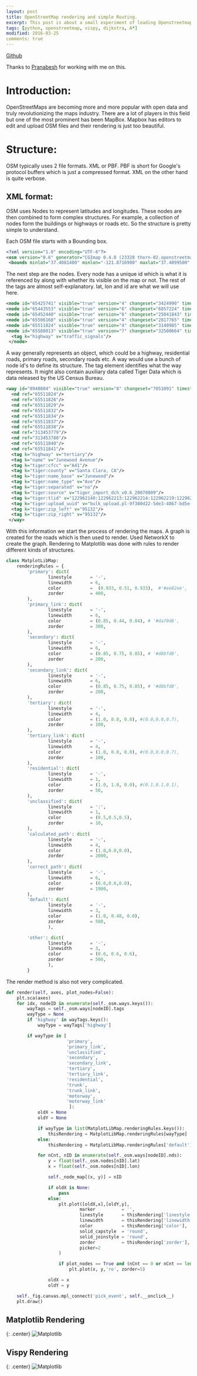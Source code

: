 ```yaml
---
layout: post
title: OpenStreetMap rendering and simple Routing.
excerpt: This post is about a small experiment of loading Openstreetmap files and rendering them with both matplotlib and vispy. Also tried a simple routing with dijkstra and A*.
tags: [python, openstreetmap, vispy, dijkstra, A*]
modified: 2016-03-25
comments: true
---
```

[Github](https://github.com/ssarangi/osmpy)


Thanks to [Pranabesh](prnbs.github.io) for working with me on this.

# Introduction:

OpenStreetMaps are becoming more and more popular with open data and truly revolutionizing the maps industry. There are a lot of players in this field but one of the most prominent has been MapBox.
Mapbox has editors to edit and upload OSM files and their rendering is just too beautiful.

# Structure:

OSM typically uses 2 file formats. XML or PBF. PBF is short for Google's protocol buffers which is just a compressed format. XML on the other hand is quite verbose.

## XML format:
OSM uses Nodes to represent latitudes and longitudes. These nodes are then combined to form complex structures. For example, a collection of nodes form the buildings or highways or roads etc.
So the structure is pretty simple to understand.

Each OSM file starts with a Bounding box.

~~~xml
<?xml version="1.0" encoding="UTF-8"?>
<osm version="0.6" generator="CGImap 0.4.0 (23328 thorn-02.openstreetmap.org)" copyright="OpenStreetMap and contributors" attribution="http://www.openstreetmap.org/copyright" license="http://opendatacommons.org/licenses/odbl/1-0/">
 <bounds minlat="37.4081400" minlon="-121.8716900" maxlat="37.4099500" maxlon="-121.8684400"/>
~~~

The next step are the nodes. Every node has a unique id which is what it is referenced by along with whether its visible on the map or not. The rest of the tags are almost self-explanatory. lat, lon and id are what we will use here.
~~~xml
<node id="65425741" visible="true" version="4" changeset="3424990" timestamp="2009-12-22T06:37:55Z" user="woodpeck_fixbot" uid="147510" lat="37.4169957" lon="-121.8541592"/>
<node id="65443553" visible="true" version="6" changeset="6857224" timestamp="2011-01-04T03:51:20Z" user="mk408" uid="201724" lat="37.4129151" lon="-121.8624849"/>
<node id="65452440" visible="true" version="6" changeset="25041843" timestamp="2014-08-27T00:25:00Z" user="StellanL" uid="28775" lat="37.4100723" lon="-121.8683465"/>
<node id="65506168" visible="true" version="4" changeset="2817765" timestamp="2009-10-11T18:55:54Z" user="woodpeck_fixbot" uid="147510" lat="37.4076559" lon="-121.8691881"/>
<node id="65511824" visible="true" version="4" changeset="3140985" timestamp="2009-11-17T13:34:37Z" user="woodpeck_fixbot" uid="147510" lat="37.4084658" lon="-121.8697810"/>
<node id="65588013" visible="true" version="7" changeset="32500664" timestamp="2015-07-08T17:31:12Z" user="StellanL" uid="28775" lat="37.4091332" lon="-121.8702756">
  <tag k="highway" v="traffic_signals"/>
 </node>
~~~


A way generally represents an object, which could be a highway, residential roads, primary roads, secondary roads etc. A way would use a bunch of node id's to define its structure. The tag element identifies what the way represents.
It might also contain auxiliary data called Tiger Data which is data released by the US Census Bureau.


~~~xml
<way id="8940804" visible="true" version="8" changeset="7051091" timestamp="2011-01-22T14:48:02Z" user="mk408" uid="201724">
  <nd ref="65511824"/>
  <nd ref="65511826"/>
  <nd ref="65511829"/>
  <nd ref="65511832"/>
  <nd ref="65511834"/>
  <nd ref="65511837"/>
  <nd ref="65511838"/>
  <nd ref="313453779"/>
  <nd ref="313453780"/>
  <nd ref="65511840"/>
  <nd ref="65511841"/>
  <tag k="highway" v="tertiary"/>
  <tag k="name" v="Junewood Avenue"/>
  <tag k="tiger:cfcc" v="A41"/>
  <tag k="tiger:county" v="Santa Clara, CA"/>
  <tag k="tiger:name_base" v="Junewood"/>
  <tag k="tiger:name_type" v="Ave"/>
  <tag k="tiger:separated" v="no"/>
  <tag k="tiger:source" v="tiger_import_dch_v0.6_20070809"/>
  <tag k="tiger:tlid" v="122962140:122962213:122962214:122962219:122962228:122962234"/>
  <tag k="tiger:upload_uuid" v="bulk_upload.pl-9f300d22-5de3-4867-bd5e-8c2a200c22ad"/>
  <tag k="tiger:zip_left" v="95132"/>
  <tag k="tiger:zip_right" v="95132"/>
 </way>
~~~

With this information we start the process of rendering the maps. A graph is created for the roads which is then used to render.
Used NetworkX to create the graph. Rendering to Matplotlib was done with rules to render different kinds of structures.

~~~python
class MatplotLibMap:
    renderingRules = {
        'primary': dict(
                linestyle       = '-',
                linewidth       = 6,
                color           =  (0.933, 0.51, 0.933),  #'#ee82ee',
                zorder          = 400,
        ),
        'primary_link': dict(
                linestyle       = '-',
                linewidth       = 6,
                color           = (0.85, 0.44, 0.84), # '#da70d6',
                zorder          = 300,
        ),
        'secondary': dict(
                linestyle       = '-',
                linewidth       = 6,
                color           = (0.85, 0.75, 0.85), # '#d8bfd8',
                zorder          = 200,
        ),
        'secondary_link': dict(
                linestyle       = '-',
                linewidth       = 6,
                color           = (0.85, 0.75, 0.85), # '#d8bfd8',
                zorder          = 200,
        ),
        'tertiary': dict(
                linestyle       = '-',
                linewidth       = 4,
                color           = (1.0, 0.0, 0.0), #(0.0,0.0,0.7),
                zorder          = 100,
        ),
        'tertiary_link': dict(
                linestyle       = '-',
                linewidth       = 4,
                color           = (1.0, 0.0, 0.0), #(0.0,0.0,0.7),
                zorder          = 100,
        ),
        'residential': dict(
                linestyle       = '-',
                linewidth       = 1,
                color           = (1.0, 1.0, 0.0), #(0.1,0.1,0.1),
                zorder          = 50,
        ),
        'unclassified': dict(
                linestyle       = ':',
                linewidth       = 1,
                color           = (0.5,0.5,0.5),
                zorder          = 10,
        ),
        'calculated_path': dict(
                linestyle       = '-',
                linewidth       = 4,
                color           = (1.0,0.0,0.0),
                zorder          = 2000,
        ),
        'correct_path': dict(
                linestyle       = '-',
                linewidth       = 6,
                color           = (0.6,0.8,0.0),
                zorder          = 1900,
        ),
        'default': dict(
                linestyle       = '-',
                linewidth       = 3,
                color           = (1.0, 0.48, 0.0),
                zorder          = 500,
                ),

        'other': dict(
                linestyle       = '-',
                linewidth       = 3,
                color           = (0.6, 0.6, 0.6),
                zorder          = 500,
                ),
        }
~~~

The render method is also not very complicated.

~~~python
def render(self, axes, plot_nodes=False):
    plt.sca(axes)
    for idx, nodeID in enumerate(self._osm.ways.keys()):
        wayTags = self._osm.ways[nodeID].tags
        wayType = None
        if 'highway' in wayTags.keys():
            wayType = wayTags['highway']

        if wayType in [
                       'primary',
                       'primary_link',
                       'unclassified',
                       'secondary',
                       'secondary_link',
                       'tertiary',
                       'tertiary_link',
                       'residential',
                       'trunk',
                       'trunk_link',
                       'motorway',
                       'motorway_link'
                        ]:
            oldX = None
            oldY = None

            if wayType in list(MatplotLibMap.renderingRules.keys()):
                thisRendering = MatplotLibMap.renderingRules[wayType]
            else:
                thisRendering = MatplotLibMap.renderingRules['default']

            for nCnt, nID in enumerate(self._osm.ways[nodeID].nds):
                y = float(self._osm.nodes[nID].lat)
                x = float(self._osm.nodes[nID].lon)

                self._node_map[(x, y)] = nID

                if oldX is None:
                    pass
                else:
                    plt.plot([oldX,x],[oldY,y],
                            marker          = '',
                            linestyle       = thisRendering['linestyle'],
                            linewidth       = thisRendering['linewidth'],
                            color           = thisRendering['color'],
                            solid_capstyle  = 'round',
                            solid_joinstyle = 'round',
                            zorder          = thisRendering['zorder'],
                            picker=2
                    )

                    if plot_nodes == True and (nCnt == 0 or nCnt == len(self._osm.ways[nodeID].nds) - 1):
                        plt.plot(x, y,'ro', zorder=5)

                oldX = x
                oldY = y

    self._fig.canvas.mpl_connect('pick_event', self.__onclick__)
    plt.draw()
~~~

## Matplotlib Rendering

{: .center}
![Matplotlib](https://raw.githubusercontent.com/ssarangi/osmpy/master/shortest_path.png)

## Vispy Rendering

{: .center}
![Matplotlib](https://raw.githubusercontent.com/ssarangi/osmpy/master/vispy_rendering.png)
